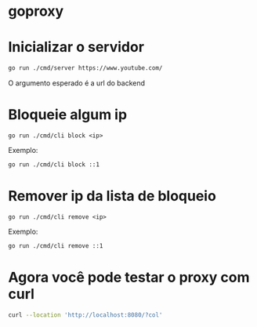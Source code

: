 # goproxy

# Inicializar o servidor

```sh
go run ./cmd/server https://www.youtube.com/
```

O argumento esperado é a url do backend

# Bloqueie algum ip

`go run ./cmd/cli block <ip>`

Exemplo:
```sh
go run ./cmd/cli block ::1
```

# Remover ip da lista de bloqueio

`go run ./cmd/cli remove <ip>`

Exemplo:
```sh
go run ./cmd/cli remove ::1
```

# Agora você pode testar o proxy com curl

```sh
curl --location 'http://localhost:8080/?col'
```
